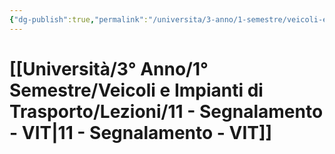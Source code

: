 ```yaml
---
{"dg-publish":true,"permalink":"/universita/3-anno/1-semestre/veicoli-e-impianti-di-trasporto/lezioni/11-segnalamento-vit/"}
---
```


# [[Università/3° Anno/1° Semestre/Veicoli e Impianti di Trasporto/Lezioni/11 - Segnalamento - VIT\|11 - Segnalamento - VIT]]



